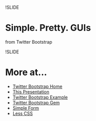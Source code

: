 !SLIDE
# Simple. Pretty. GUIs
from Twitter Bootstrap


!SLIDE

# More at...

  * [Twitter Bootstrap Home](http://twitter.github.com/bootstrap/)
  * [This Presentation](https://github.com/robdimarco/intro-to-twitter-bootstrap)
  * [Twitter Bootstrap Example](https://github.com/robdimarco/TwitterBootstrapExample)
  * [Twitter Bootstrap Gem](https://github.com/seyhunak/twitter-bootstrap-rails)
  * [Simple Form](https://github.com/plataformatec/simple_form)
  * [Less CSS](http://lesscss.org/)
